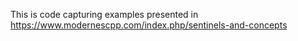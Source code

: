 This is code capturing examples presented in
https://www.modernescpp.com/index.php/sentinels-and-concepts
